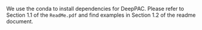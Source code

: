 We use the conda to install dependencies for DeepPAC.
Please refer to Section 1.1 of the `ReadMe.pdf` and find examples in Section 1.2 of the readme document.